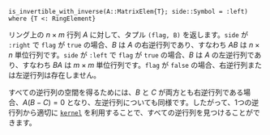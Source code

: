 ```
is_invertible_with_inverse(A::MatrixElem{T}; side::Symbol = :left) where {T <: RingElement}
```

リング上の $n \times m$ 行列 $A$ に対して、タプル `(flag, B)` を返します。`side` が `:right` で `flag` が `true` の場合、$B$ は $A$ の右逆行列であり、すなわち $A B$ は $n \times n$ 単位行列です。`side` が `:left` で `flag` が `true` の場合、$B$ は $A$ の左逆行列であり、すなわち $B A$ は $m \times m$ 単位行列です。`flag` が `false` の場合、右逆行列または左逆行列は存在しません。

すべての逆行列の空間を得るためには、$B$ と $C$ が両方とも右逆行列である場合、$A (B - C) = 0$ となり、左逆行列についても同様です。したがって、1つの逆行列から適切に [`kernel`](@ref) を利用することで、すべての逆行列を見つけることができます。
